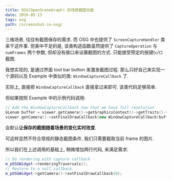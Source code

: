 ```yaml
---
title: OSG(OpenSceneGraph) 的场景截图功能
date: 2016-05-13
tags: osg
path: /screenshot-in-osg/
---
```


三维场景, 往往有截图保存的需求. 而 OSG 中也提供了 `ScreenCaptureHandler` 类来干这件事. 但美中不足的是, 该类构造函数虽然提供了 `CaptureOperation` 与 `numFrames` 两个参数, 但却没有接口来设置截图的方式. 只能接受预定的按键(`c`/`C`)截图.

我想实现的, 是通过界面 tool bar button 来激发截图过程. 那么只好自己来实现一个源码以及 Example 中类似的类: `WindowCaptureCallback` 了.

实际上, 直接把 `WindowCaptureCallback` 直接拿过来即可. 该类代码足够简单.

但如果按照 Example 中的示例代码调用:

```c++
// Add the WindowCaptureCallback now that we have full resolution
GLenum buffer = viewer.getCamera()->getGraphicsContext()->getTraits()->doubleBuffer ? GL_BACK : GL_FRONT;
viewer.getCamera()->setFinalDrawCallback(new WindowCaptureCallback(buffer, fileName));
```

会默认**让保存的截图随着场景的变化实时改变**.

可这样显然不符合常规的静态截图条件, 我们只需要截取当前 frame 的图片.

所以我们在上述调用的基础上, 稍微增加两行代码, 来满足需求:

```cpp
// Do rendering with capture callback
m_pOSGWidget->renderingTraversals();
// Restore to a null callback.
m_pOSGWidget->getCamera()->setFinalDrawCallback(0);
```
